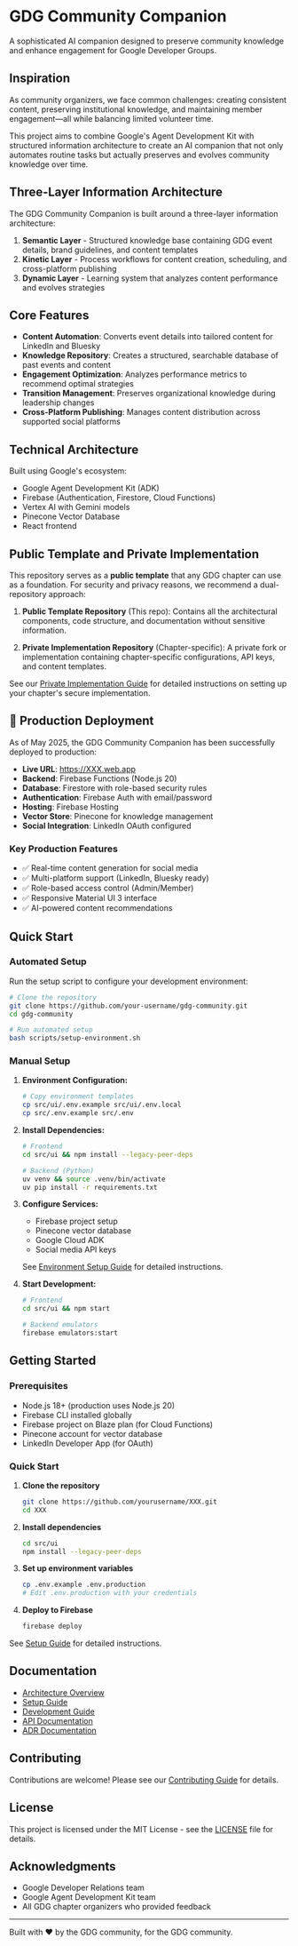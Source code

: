 # GDG Community Companion

A sophisticated AI companion designed to preserve community knowledge and enhance engagement for Google Developer Groups.

## Inspiration

As community organizers, we face common challenges: creating consistent content, preserving institutional knowledge, and maintaining member engagement—all while balancing limited volunteer time.

This project aims to combine Google's Agent Development Kit with structured information architecture to create an AI companion that not only automates routine tasks but actually preserves and evolves community knowledge over time.

## Three-Layer Information Architecture

The GDG Community Companion is built around a three-layer information architecture:

1. **Semantic Layer** - Structured knowledge base containing GDG event details, brand guidelines, and content templates
2. **Kinetic Layer** - Process workflows for content creation, scheduling, and cross-platform publishing
3. **Dynamic Layer** - Learning system that analyzes content performance and evolves strategies

## Core Features

- **Content Automation**: Converts event details into tailored content for LinkedIn and Bluesky
- **Knowledge Repository**: Creates a structured, searchable database of past events and content
- **Engagement Optimization**: Analyzes performance metrics to recommend optimal strategies
- **Transition Management**: Preserves organizational knowledge during leadership changes
- **Cross-Platform Publishing**: Manages content distribution across supported social platforms

## Technical Architecture

Built using Google's ecosystem:
- Google Agent Development Kit (ADK)
- Firebase (Authentication, Firestore, Cloud Functions)
- Vertex AI with Gemini models
- Pinecone Vector Database
- React frontend

## Public Template and Private Implementation

This repository serves as a **public template** that any GDG chapter can use as a foundation. For security and privacy reasons, we recommend a dual-repository approach:

1. **Public Template Repository** (This repo): Contains all the architectural components, code structure, and documentation without sensitive information.

2. **Private Implementation Repository** (Chapter-specific): A private fork or implementation containing chapter-specific configurations, API keys, and content templates.

See our [Private Implementation Guide](./docs/setup/private-implementation/README.md) for detailed instructions on setting up your chapter's secure implementation.

## 🚀 Production Deployment

As of May 2025, the GDG Community Companion has been successfully deployed to production:

- **Live URL**: https://XXX.web.app
- **Backend**: Firebase Functions (Node.js 20)
- **Database**: Firestore with role-based security rules
- **Authentication**: Firebase Auth with email/password
- **Hosting**: Firebase Hosting
- **Vector Store**: Pinecone for knowledge management
- **Social Integration**: LinkedIn OAuth configured

### Key Production Features
- ✅ Real-time content generation for social media
- ✅ Multi-platform support (LinkedIn, Bluesky ready)
- ✅ Role-based access control (Admin/Member)
- ✅ Responsive Material UI 3 interface
- ✅ AI-powered content recommendations

## Quick Start

### Automated Setup
Run the setup script to configure your development environment:

```bash
# Clone the repository
git clone https://github.com/your-username/gdg-community.git
cd gdg-community

# Run automated setup
bash scripts/setup-environment.sh
```

### Manual Setup
1. **Environment Configuration:**
   ```bash
   # Copy environment templates
   cp src/ui/.env.example src/ui/.env.local
   cp src/.env.example src/.env
   ```

2. **Install Dependencies:**
   ```bash
   # Frontend
   cd src/ui && npm install --legacy-peer-deps
   
   # Backend (Python)
   uv venv && source .venv/bin/activate
   uv pip install -r requirements.txt
   ```

3. **Configure Services:**
   - Firebase project setup
   - Pinecone vector database
   - Google Cloud ADK
   - Social media API keys
   
   See [Environment Setup Guide](./docs/setup/environment-setup.md) for detailed instructions.

4. **Start Development:**
   ```bash
   # Frontend
   cd src/ui && npm start
   
   # Backend emulators
   firebase emulators:start
   ```

## Getting Started

### Prerequisites
- Node.js 18+ (production uses Node.js 20)
- Firebase CLI installed globally
- Firebase project on Blaze plan (for Cloud Functions)
- Pinecone account for vector database
- LinkedIn Developer App (for OAuth)

### Quick Start

1. **Clone the repository**
   ```bash
   git clone https://github.com/yourusername/XXX.git
   cd XXX
   ```

2. **Install dependencies**
   ```bash
   cd src/ui
   npm install --legacy-peer-deps
   ```

3. **Set up environment variables**
   ```bash
   cp .env.example .env.production
   # Edit .env.production with your credentials
   ```

4. **Deploy to Firebase**
   ```bash
   firebase deploy
   ```

See [Setup Guide](./docs/setup/README.md) for detailed instructions.

## Documentation

- [Architecture Overview](./docs/architecture/README.md)
- [Setup Guide](./docs/setup/README.md)
- [Development Guide](./docs/development/README.md)
- [API Documentation](./docs/api/README.md)
- [ADR Documentation](./docs/architecture/adr/)

## Contributing

Contributions are welcome! Please see our [Contributing Guide](CONTRIBUTING.md) for details.

## License

This project is licensed under the MIT License - see the [LICENSE](LICENSE) file for details.

## Acknowledgments

- Google Developer Relations team
- Google Agent Development Kit team
- All GDG chapter organizers who provided feedback

---

Built with ❤️ by the GDG community, for the GDG community.